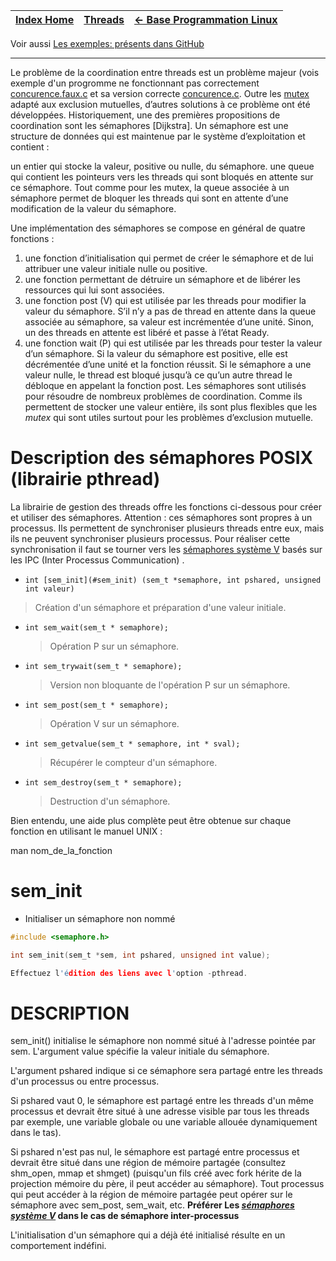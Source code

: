 [Index Home](/) | [Threads](.) | [<- Base Programmation Linux](..) 
-----------------|-------------| ------------------

Voir aussi <a class="buttons github" href="https://github.com/ISSAE/nsy103/tree/master/BaseProgLinux/Threads">Les exemples: présents dans GitHub</a>

---

Le problème de la coordination entre threads est un problème majeur (vois exemple d'un progromme ne fonctionnant pas correctement [concurence.faux.c](https://github.com/ISSAE/nsy103/blob/master/BaseProgLinux/Threads/concurence.fux.c) et sa version correcte [concurence.c](https://github.com/ISSAE/nsy103/blob/master/BaseProgLinux/Threads/concurence.c). Outre les [mutex](MutexTh) adapté aux exclusion mutuelles, d’autres solutions à ce problème ont été développées. Historiquement, une des premières propositions de coordination sont les sémaphores [Dijkstra]. Un sémaphore est une structure de données qui est maintenue par le système d’exploitation et contient :

un entier qui stocke la valeur, positive ou nulle, du sémaphore.
une queue qui contient les pointeurs vers les threads qui sont bloqués en attente sur ce sémaphore.
Tout comme pour les mutex, la queue associée à un sémaphore permet de bloquer les threads qui sont en attente d’une modification de la valeur du sémaphore.

Une implémentation des sémaphores se compose en général de quatre fonctions :

1. une fonction d’initialisation qui permet de créer le sémaphore et de lui attribuer une valeur initiale nulle ou positive.
2. une fonction permettant de détruire un sémaphore et de libérer les ressources qui lui sont associées.
3. une fonction post (V) qui est utilisée par les threads pour modifier la valeur du sémaphore. S’il n’y a pas de thread en attente dans la queue associée au sémaphore, sa valeur est incrémentée d’une unité. Sinon, un des threads en attente est libéré et passe à l’état Ready.
4. une fonction wait (P) qui est utilisée par les threads pour tester la valeur d’un sémaphore. Si la valeur du sémaphore est positive, elle est décrémentée d’une unité et la fonction réussit. Si le sémaphore a une valeur nulle, le thread est bloqué jusqu’à ce qu’un autre thread le débloque en appelant la fonction post.
Les sémaphores sont utilisés pour résoudre de nombreux problèmes de coordination. Comme ils permettent de stocker une valeur entière, ils sont plus flexibles que les _mutex_ qui sont utiles surtout pour les problèmes d’exclusion mutuelle.


# Description des sémaphores POSIX (librairie pthread)

La librairie de gestion des threads offre les fonctions ci-dessous pour créer et utiliser des sémaphores. Attention : ces sémaphores sont propres à un processus. Ils permettent de synchroniser plusieurs threads entre eux, mais ils ne peuvent synchroniser plusieurs processus. Pour réaliser cette synchronisation il faut se tourner vers les [sémaphores système V](/ProgAvancee/SemaphorePourProc/semaphor) basés sur les IPC (Inter Processus Communication) .

* `int [sem_init](#sem_init) (sem_t *semaphore, int pshared, unsigned int valeur)`
> Création d'un sémaphore et préparation d'une valeur initiale.
* `int sem_wait(sem_t * semaphore);`
  > Opération P sur un sémaphore.
* `int sem_trywait(sem_t * semaphore);`
  > Version non bloquante de l'opération P sur un sémaphore.
* `int sem_post(sem_t * semaphore);`
  > Opération V sur un sémaphore.
* `int sem_getvalue(sem_t * semaphore, int * sval);`
  > Récupérer le compteur d'un sémaphore.
* `int sem_destroy(sem_t * semaphore);`
  > Destruction d'un sémaphore.

Bien entendu, une aide plus complète peut être obtenue sur chaque fonction en utilisant le manuel UNIX :

man nom_de_la_fonction

# sem_init 
- Initialiser un sémaphore non nommé

```C
#include <semaphore.h>

int sem_init(sem_t *sem, int pshared, unsigned int value);

Effectuez l'édition des liens avec l'option -pthread.
```
# DESCRIPTION
sem_init()  initialise le sémaphore non nommé situé à l'adresse pointée par sem. L'argument value spécifie la valeur initiale du sémaphore.

L'argument pshared indique si  ce  sémaphore  sera  partagé  entre  les threads d'un processus ou entre processus.

Si pshared vaut 0, le sémaphore est partagé entre les threads d'un même processus et devrait être situé à une adresse visible par tous les threads par  exemple,  une variable globale ou une variable allouée dynamiquement dans le tas).

Si pshared n'est pas nul, le sémaphore est partagé entre  processus  et devrait  être  situé  dans  une  région  de mémoire partagée (consultez shm_open, mmap et shmget) (puisqu'un fils  créé  avec  fork hérite de la projection mémoire du père, il peut accéder au sémaphore). Tout processus qui peut accéder à la région de  mémoire  partagée  peut opérer sur le sémaphore avec sem_post, sem_wait, etc. **Préférer Les _[sémaphores système V](/ProgAvancee/SemaphorePourProc/semaphor)_ dans le cas de sémaphore inter-processus**

L'initialisation d'un sémaphore qui a déjà été initialisé résulte en un comportement indéfini.

